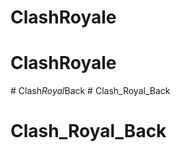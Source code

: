# ClashRoyale
# ClashRoyale
#   C l a s h _ R o y a l _ B a c k  
 # Clash_Royal_Back
# Clash_Royal_Back
